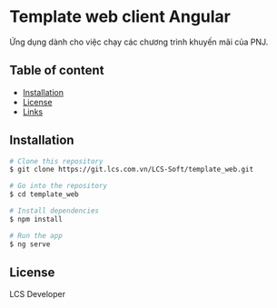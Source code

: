 Template web client Angular
======================

Ứng dụng dành cho việc chạy các chương trình khuyến mãi của PNJ.

## Table of content

- [Installation](#installation)
- [License](#license)
- [Links](#links)

## Installation

```bash
# Clone this repository
$ git clone https://git.lcs.com.vn/LCS-Soft/template_web.git

# Go into the repository
$ cd template_web

# Install dependencies
$ npm install

# Run the app
$ ng serve
```

## License

LCS Developer